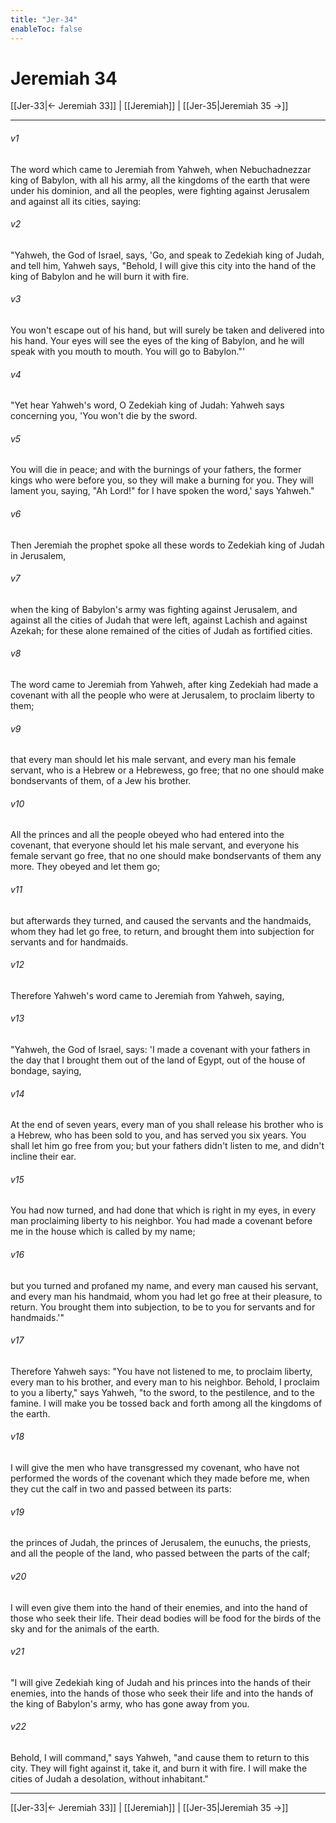 ```yaml
---
title: "Jer-34"
enableToc: false
---
```

# Jeremiah 34

[[Jer-33|← Jeremiah 33]] | [[Jeremiah]] | [[Jer-35|Jeremiah 35 →]]
***



###### v1 
The word which came to Jeremiah from Yahweh, when Nebuchadnezzar king of Babylon, with all his army, all the kingdoms of the earth that were under his dominion, and all the peoples, were fighting against Jerusalem and against all its cities, saying: 

###### v2 
"Yahweh, the God of Israel, says, 'Go, and speak to Zedekiah king of Judah, and tell him, Yahweh says, "Behold, I will give this city into the hand of the king of Babylon and he will burn it with fire. 

###### v3 
You won't escape out of his hand, but will surely be taken and delivered into his hand. Your eyes will see the eyes of the king of Babylon, and he will speak with you mouth to mouth. You will go to Babylon."' 

###### v4 
"Yet hear Yahweh's word, O Zedekiah king of Judah: Yahweh says concerning you, 'You won't die by the sword. 

###### v5 
You will die in peace; and with the burnings of your fathers, the former kings who were before you, so they will make a burning for you. They will lament you, saying, "Ah Lord!" for I have spoken the word,' says Yahweh." 

###### v6 
Then Jeremiah the prophet spoke all these words to Zedekiah king of Judah in Jerusalem, 

###### v7 
when the king of Babylon's army was fighting against Jerusalem, and against all the cities of Judah that were left, against Lachish and against Azekah; for these alone remained of the cities of Judah as fortified cities. 

###### v8 
The word came to Jeremiah from Yahweh, after king Zedekiah had made a covenant with all the people who were at Jerusalem, to proclaim liberty to them; 

###### v9 
that every man should let his male servant, and every man his female servant, who is a Hebrew or a Hebrewess, go free; that no one should make bondservants of them, of a Jew his brother. 

###### v10 
All the princes and all the people obeyed who had entered into the covenant, that everyone should let his male servant, and everyone his female servant go free, that no one should make bondservants of them any more. They obeyed and let them go; 

###### v11 
but afterwards they turned, and caused the servants and the handmaids, whom they had let go free, to return, and brought them into subjection for servants and for handmaids. 

###### v12 
Therefore Yahweh's word came to Jeremiah from Yahweh, saying, 

###### v13 
"Yahweh, the God of Israel, says: 'I made a covenant with your fathers in the day that I brought them out of the land of Egypt, out of the house of bondage, saying, 

###### v14 
At the end of seven years, every man of you shall release his brother who is a Hebrew, who has been sold to you, and has served you six years. You shall let him go free from you; but your fathers didn't listen to me, and didn't incline their ear. 

###### v15 
You had now turned, and had done that which is right in my eyes, in every man proclaiming liberty to his neighbor. You had made a covenant before me in the house which is called by my name; 

###### v16 
but you turned and profaned my name, and every man caused his servant, and every man his handmaid, whom you had let go free at their pleasure, to return. You brought them into subjection, to be to you for servants and for handmaids.'" 

###### v17 
Therefore Yahweh says: "You have not listened to me, to proclaim liberty, every man to his brother, and every man to his neighbor. Behold, I proclaim to you a liberty," says Yahweh, "to the sword, to the pestilence, and to the famine. I will make you be tossed back and forth among all the kingdoms of the earth. 

###### v18 
I will give the men who have transgressed my covenant, who have not performed the words of the covenant which they made before me, when they cut the calf in two and passed between its parts: 

###### v19 
the princes of Judah, the princes of Jerusalem, the eunuchs, the priests, and all the people of the land, who passed between the parts of the calf; 

###### v20 
I will even give them into the hand of their enemies, and into the hand of those who seek their life. Their dead bodies will be food for the birds of the sky and for the animals of the earth. 

###### v21 
"I will give Zedekiah king of Judah and his princes into the hands of their enemies, into the hands of those who seek their life and into the hands of the king of Babylon's army, who has gone away from you. 

###### v22 
Behold, I will command," says Yahweh, "and cause them to return to this city. They will fight against it, take it, and burn it with fire. I will make the cities of Judah a desolation, without inhabitant."

***
[[Jer-33|← Jeremiah 33]] | [[Jeremiah]] | [[Jer-35|Jeremiah 35 →]]
